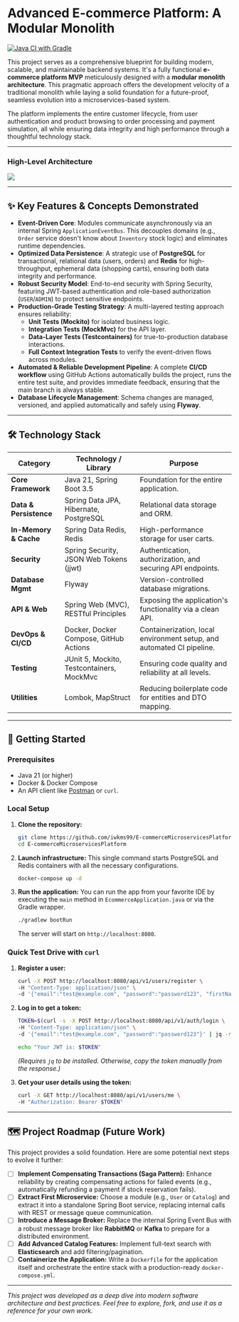 # Advanced E-commerce Platform: A Modular Monolith

[![Java CI with Gradle](https://github.com/iwkms99/E-commerceMicroservicesPlatform/actions/workflows/main.yml/badge.svg)](https://github.com/iwkms99/E-commerceMicroservicesPlatform/actions/workflows/main.yml)

This project serves as a comprehensive blueprint for building modern, scalable, and maintainable backend systems. It's a fully functional **e-commerce platform MVP** meticulously designed with a **modular monolith architecture**. This pragmatic approach offers the development velocity of a traditional monolith while laying a solid foundation for a future-proof, seamless evolution into a microservices-based system.

The platform implements the entire customer lifecycle, from user authentication and product browsing to order processing and payment simulation, all while ensuring data integrity and high performance through a thoughtful technology stack.

---

### High-Level Architecture

[![](https://mermaid.ink/img/pako:eNqtVtlu4zYU_RVCwQwcgPZos2UrxQDO0mmApHXjtA-t-0BJlE1EElWSSuIG-fdeUrS8xG77UAGGKfLccxceXurNSXlGndj59And9FNellSkFM0KonIuSjQV6YopmqpGUNRH37OKFOgzuuJlTRRLCop-pUIyXi0qYJg2asVFjOaEZWhaMPqMei9MrdD0Fk2lZFKRSp0bqDWLUTRwgXjOyrpgOaMZsD_wpJFqAZxLQeoVuntYVAgeMOv3--hHiBhd05xVTAGF1JMt4ApcVqq3cNoB6l0K_iKp-HLPEwaxTuv6fOGca2YNl03SOlg4x3Lv3fOsKYhA97ziBaQBtq2hfqaz2x780Dei6AtZoy_o4Wb-CJWplOBFAel1fvZ8QQwFS4mOHMCCbiHm-QXChQT0HzL-qQl4D3NFFCn4UufZjv4BKUw54O8k5ieRGZfm_yTqtnqGinKxBmQ3PomekXXZ7oQdHUPSKjtaoWtICs20PqSiVXpQoRmXaimovL78XdO3b_Of775LxFdtmRCp3fyxb_VAM2ZNzFCjr0i6OoCakA5i21XdXK0LVi23iksLIiVoEQZGcTkrivgsd_MwH2MJSnii8VlIhsPR5rX_wjK1iv36Fae8gNNy5hHf9dOLA0JSs_-RrTTl3xDSPE3yjjCJoomXnyT0syAKx4eEmS21paSjPM9JR-mnEYmSf6fcIbWH1xZy150-aroce3P6gGArf6z1jY1-cadNvFFem_qe8VZD2Aqjy8cEtbfxd6x6Ot5uAOANNnF_1mHutiHAQWP54fFxNgf5_dlQaGkOTH5tgR2FPzAJKm7agT0oEvXm6ypdCWg9jbSHRsMMKYE-a7l0HQ5WE9P07Lot0QGkJBVZUpRC3TocDPdBdUGgHXJdVgsyJf5A9URR3dbawmzld3IMBtBAFBX9Njt9f5RNZdtgi2rbj6EUlGTSBGe25UOEO9C6SQomV1TG7ewV2Cqa3Txvo-kU0RpvZHFobuf1zVbQAwqbd5dOOGib1DRNqZTttOnY5ukPdA06iVlN2E59YrlN6aT1tuMeXd7kdNK3UDuhWckfk_mmv_WSNWJVRl8xWjZEwK1N4WYGib5w8XS-dwJ2ZAqOigKUe1k01EoW2J40KUUu9rCPAxziIR6hrlEkozRxPzSKi45-Knf4zZ6AA8gAww7AxmUf_ER43LGnw8ANPrJvJjJgIEKQdTxEw63Lna1FvW-wDL64Ukd8TbAHaXnY87EXYC_sHEfe2J2M_oNjHwUXDnaWgmVOrERDsQNfISXRr86b9rdw1IqWcJxjGGZEPOmPkHewqUn1G-flxkzwZrly4pwUEt6aGk4OvWYErtQtBG41OCK8qZQTR5PAcDjxm_PqxH1vMhoMgyhyw3AURVEQhthZO7E3Gg_GvhdN_JHrD4OJO3rHzl_GrzfwYGo8dr0w9IMgdMECpAUyvW-_Kc2n5fvf-bAwWA?type=png)](https://mermaid.live/edit#pako:eNqtVtlu4zYU_RVCwQwcgPZos2UrxQDO0mmApHXjtA-t-0BJlE1EElWSSuIG-fdeUrS8xG77UAGGKfLccxceXurNSXlGndj59And9FNellSkFM0KonIuSjQV6YopmqpGUNRH37OKFOgzuuJlTRRLCop-pUIyXi0qYJg2asVFjOaEZWhaMPqMei9MrdD0Fk2lZFKRSp0bqDWLUTRwgXjOyrpgOaMZsD_wpJFqAZxLQeoVuntYVAgeMOv3--hHiBhd05xVTAGF1JMt4ApcVqq3cNoB6l0K_iKp-HLPEwaxTuv6fOGca2YNl03SOlg4x3Lv3fOsKYhA97ziBaQBtq2hfqaz2x780Dei6AtZoy_o4Wb-CJWplOBFAel1fvZ8QQwFS4mOHMCCbiHm-QXChQT0HzL-qQl4D3NFFCn4UufZjv4BKUw54O8k5ieRGZfm_yTqtnqGinKxBmQ3PomekXXZ7oQdHUPSKjtaoWtICs20PqSiVXpQoRmXaimovL78XdO3b_Of775LxFdtmRCp3fyxb_VAM2ZNzFCjr0i6OoCakA5i21XdXK0LVi23iksLIiVoEQZGcTkrivgsd_MwH2MJSnii8VlIhsPR5rX_wjK1iv36Fae8gNNy5hHf9dOLA0JSs_-RrTTl3xDSPE3yjjCJoomXnyT0syAKx4eEmS21paSjPM9JR-mnEYmSf6fcIbWH1xZy150-aroce3P6gGArf6z1jY1-cadNvFFem_qe8VZD2Aqjy8cEtbfxd6x6Ot5uAOANNnF_1mHutiHAQWP54fFxNgf5_dlQaGkOTH5tgR2FPzAJKm7agT0oEvXm6ypdCWg9jbSHRsMMKYE-a7l0HQ5WE9P07Lot0QGkJBVZUpRC3TocDPdBdUGgHXJdVgsyJf5A9URR3dbawmzld3IMBtBAFBX9Njt9f5RNZdtgi2rbj6EUlGTSBGe25UOEO9C6SQomV1TG7ewV2Cqa3Txvo-kU0RpvZHFobuf1zVbQAwqbd5dOOGib1DRNqZTttOnY5ukPdA06iVlN2E59YrlN6aT1tuMeXd7kdNK3UDuhWckfk_mmv_WSNWJVRl8xWjZEwK1N4WYGib5w8XS-dwJ2ZAqOigKUe1k01EoW2J40KUUu9rCPAxziIR6hrlEkozRxPzSKi45-Knf4zZ6AA8gAww7AxmUf_ER43LGnw8ANPrJvJjJgIEKQdTxEw63Lna1FvW-wDL64Ukd8TbAHaXnY87EXYC_sHEfe2J2M_oNjHwUXDnaWgmVOrERDsQNfISXRr86b9rdw1IqWcJxjGGZEPOmPkHewqUn1G-flxkzwZrly4pwUEt6aGk4OvWYErtQtBG41OCK8qZQTR5PAcDjxm_PqxH1vMhoMgyhyw3AURVEQhthZO7E3Gg_GvhdN_JHrD4OJO3rHzl_GrzfwYGo8dr0w9IMgdMECpAUyvW-_Kc2n5fvf-bAwWA)

---

## ✨ Key Features & Concepts Demonstrated

-   **Event-Driven Core**: Modules communicate asynchronously via an internal Spring `ApplicationEventBus`. This decouples domains (e.g., `Order` service doesn't know about `Inventory` stock logic) and eliminates runtime dependencies.
-   **Optimized Data Persistence**: A strategic use of **PostgreSQL** for transactional, relational data (users, orders) and **Redis** for high-throughput, ephemeral data (shopping carts), ensuring both data integrity and performance.
-   **Robust Security Model**: End-to-end security with Spring Security, featuring JWT-based authentication and role-based authorization (`USER`/`ADMIN`) to protect sensitive endpoints.
-   **Production-Grade Testing Strategy**: A multi-layered testing approach ensures reliability:
    -   **Unit Tests (Mockito)** for isolated business logic.
    -   **Integration Tests (MockMvc)** for the API layer.
    -   **Data-Layer Tests (Testcontainers)** for true-to-production database interactions.
    -   **Full Context Integration Tests** to verify the event-driven flows across modules.
-   **Automated & Reliable Development Pipeline**: A complete **CI/CD workflow** using GitHub Actions automatically builds the project, runs the entire test suite, and provides immediate feedback, ensuring that the main branch is always stable.
-   **Database Lifecycle Management**: Schema changes are managed, versioned, and applied automatically and safely using **Flyway**.

---

## 🛠️ Technology Stack

| Category               | Technology / Library                      | Purpose                                                              |
| ---------------------- |-------------------------------------------| -------------------------------------------------------------------- |
| **Core Framework**     | Java 21, Spring Boot 3.5                  | Foundation for the entire application.                               |
| **Data & Persistence** | Spring Data JPA, Hibernate, PostgreSQL    | Relational data storage and ORM.                                     |
| **In-Memory & Cache**  | Spring Data Redis, Redis                  | High-performance storage for user carts.                             |
| **Security**           | Spring Security, JSON Web Tokens (jjwt)   | Authentication, authorization, and securing API endpoints.           |
| **Database Mgmt**      | Flyway                                    | Version-controlled database migrations.                              |
| **API & Web**          | Spring Web (MVC), RESTful Principles      | Exposing the application's functionality via a clean API.            |
| **DevOps & CI/CD**     | Docker, Docker Compose, GitHub Actions    | Containerization, local environment setup, and automated CI pipeline.|
| **Testing**            | JUnit 5, Mockito, Testcontainers, MockMvc | Ensuring code quality and reliability at all levels.                 |
| **Utilities**          | Lombok, MapStruct                         | Reducing boilerplate code for entities and DTO mapping.              |

---

## 🚀 Getting Started

### Prerequisites

-   Java 21 (or higher)
-   Docker & Docker Compose
-   An API client like [Postman](https://www.postman.com/) or `curl`.

### Local Setup

1.  **Clone the repository:**
    ```bash
    git clone https://github.com/iwkms99/E-commerceMicroservicesPlatform.git
    cd E-commerceMicroservicesPlatform
    ```

2.  **Launch infrastructure:**
    This single command starts PostgreSQL and Redis containers with all the necessary configurations.
    ```bash
    docker-compose up -d
    ```

3.  **Run the application:**
    You can run the app from your favorite IDE by executing the `main` method in `EcommerceApplication.java` or via the Gradle wrapper.
    ```bash
    ./gradlew bootRun
    ```
    The server will start on `http://localhost:8080`.

### Quick Test Drive with `curl`

1.  **Register a user:**
    ```bash
    curl -X POST http://localhost:8080/api/v1/users/register \
    -H "Content-Type: application/json" \
    -d '{"email":"test@example.com", "password":"password123", "firstName":"Test", "lastName":"User"}'
    ```

2.  **Log in to get a token:**
    ```bash
    TOKEN=$(curl -s -X POST http://localhost:8080/api/v1/auth/login \
    -H "Content-Type: application/json" \
    -d '{"email":"test@example.com", "password":"password123"}' | jq -r .token)
    
    echo "Your JWT is: $TOKEN"
    ```
    *(Requires `jq` to be installed. Otherwise, copy the token manually from the response.)*

3.  **Get your user details using the token:**
    ```bash
    curl -X GET http://localhost:8080/api/v1/users/me \
    -H "Authorization: Bearer $TOKEN"
    ```

---

## 🗺️ Project Roadmap (Future Work)

This project provides a solid foundation. Here are some potential next steps to evolve it further:

-   [ ] **Implement Compensating Transactions (Saga Pattern):** Enhance reliability by creating compensating actions for failed events (e.g., automatically refunding a payment if stock reservation fails).
-   [ ] **Extract First Microservice:** Choose a module (e.g., `User` or `Catalog`) and extract it into a standalone Spring Boot service, replacing internal calls with REST or message queue communication.
-   [ ] **Introduce a Message Broker:** Replace the internal Spring Event Bus with a robust message broker like **RabbitMQ** or **Kafka** to prepare for a distributed environment.
-   [ ] **Add Advanced Catalog Features:** Implement full-text search with **Elasticsearch** and add filtering/pagination.
-   [ ] **Containerize the Application:** Write a `Dockerfile` for the application itself and orchestrate the entire stack with a production-ready `docker-compose.yml`.

---
*This project was developed as a deep dive into modern software architecture and best practices. Feel free to explore, fork, and use it as a reference for your own work.*